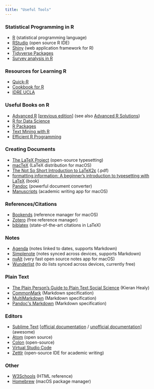 ```yaml
---
title: "Useful Tools"
---
```


### Statistical Programming in R

* [R](http://www.r-project.org) (statistical programming language)
* [RStudio](http://www.rstudio.com) (open source R IDE)
* [Shiny](http://shiny.rstudio.com/) (web application framework for R)
* [Tidyverse Packages](http://www.tidyverse.org/)
* [Survey analysis in R](http://r-survey.r-forge.r-project.org/survey/index.html)

### Resources for Learning R

* [Quick-R](http://www.statmethods.net/index.html)
* [Cookbook for R](http://www.cookbook-r.com/)
* [IDRE UCLA](http://stats.idre.ucla.edu/r/)

### Useful Books on R

* [Advanced R](http://adv-r.hadley.nz) [[previous edition](http://adv-r.had.co.nz)] (see also [Advanced R Solutions](https://bookdown.org/Tazinho/Advanced-R-Solutions/))
* [R for Data Science](http://r4ds.had.co.nz/)
* [R Packages](http://r-pkgs.had.co.nz/)
* [Text Mining with R](http://tidytextmining.com/)
* [Efficient R Programming](http://bookdown.org/csgillespie/efficientR/)

### Creating Documents

* [The LaTeX Project](http://www.latex-project.org) (open-source typesetting)
* [macTeX](http://www.tug.org/mactex/) (LaTeX distribution for macOS)
* [The Not So Short Introduction to LaTeX2ε](http://tug.ctan.org/info/lshort/english/lshort.pdf) (.pdf)
* [formatting information: A beginner’s introduction to typesetting with LaTeX](http://www.ctan.org/tex-archive/info/beginlatex) (book)
* [Pandoc](http://pandoc.org/index.html) (powerful document converter)
* [Manuscripts](http://www.manuscriptsapp.com/) (academic writing app for macOS)

### References/Citations

* [Bookends](http://www.sonnysoftware.com/bookends/bookends.html) (reference manager for macOS) 
* [Zotero](http://www.zotero.org) (free reference manager) 
* [biblatex](http://www.ctan.org/pkg/biblatex) (state-of-the-art citations in LaTeX) 

### Notes

* [Agenda](http://www.agenda.com) (notes linked to dates, supports Markdown)
* [Simplenote](http://simplenote.com/) (notes synced across devices, supports Markdown)
* [nvAlt](http://brettterpstra.com/projects/nvalt/) (very fast open source notes app for macOS)
* [Wunderlist](http://www.wunderlist.com) (to do lists synced across devices, currently free)

### Plain Text

* [The Plain Person’s Guide to Plain Text Social Science](http://plain-text.co/) (Kieran Healy)
* [CommonMark](http://commonmark.org/) (Markdown specification) 
* [MultiMarkdown](http://fletcherpenney.net/multimarkdown/) (Markdown specification)
* [Pandoc's Markdown](http://pandoc.org/MANUAL.html#pandocs-markdown) (Markdown specification)

### Editors

* [Sublime Text](http://www.sublimetext.com) [[official documentation](http://www.sublimetext.com/docs/3/) / [unofficial documentation](http://docs.sublimetext.info/en/latest/index.html)] (awesome)
* [Atom](http://atom.io) (open source)
* [Colon](http://chhekur.github.io/colon-ide/) (open-source)
* [Virtual Studio Code](http://code.visualstudio.com/)
* [Zettlr](http://www.zettlr.com/) (open-source IDE for academic writing)

### Other

* [W3Schools](https://www.w3schools.com/) (HTML reference)
* [Homebrew](http://brew.sh/) (macOS package manager)
